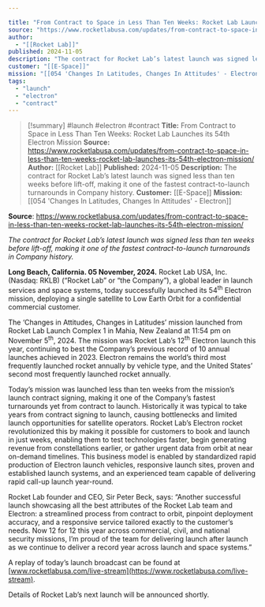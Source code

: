 ```yaml
---

title: "From Contract to Space in Less Than Ten Weeks: Rocket Lab Launches its 54th Electron Mission "
source: "https://www.rocketlabusa.com/updates/from-contract-to-space-in-less-than-ten-weeks-rocket-lab-launches-its-54th-electron-mission/"
author:
  - "[[Rocket Lab]]"
published: 2024-11-05
description: "The contract for Rocket Lab’s latest launch was signed less than ten weeks before lift-off, making it one of the fastest contract-to-launch turnarounds in Company history."
customer: "[[E-Space]]"
mission: "[[054 'Changes In Latitudes, Changes In Attitudes' - Electron]]"
tags:
  - "launch"
  - "electron"
  - "contract"
---
```

>[!summary]
#launch #electron #contract
**Title:** From Contract to Space in Less Than Ten Weeks: Rocket Lab Launches its 54th Electron Mission 
**Source:** https://www.rocketlabusa.com/updates/from-contract-to-space-in-less-than-ten-weeks-rocket-lab-launches-its-54th-electron-mission/
**Author:** [[Rocket Lab]]
**Published:** 2024-11-05
**Description:** The contract for Rocket Lab’s latest launch was signed less than ten weeks before lift-off, making it one of the fastest contract-to-launch turnarounds in Company history.
**Customer:** [[E-Space]]
**Mission:** [[054 'Changes In Latitudes, Changes In Attitudes' - Electron]]

**Source**: https://www.rocketlabusa.com/updates/from-contract-to-space-in-less-than-ten-weeks-rocket-lab-launches-its-54th-electron-mission/

*The contract for Rocket Lab’s latest launch was signed less than ten weeks before lift-off, making it one of the fastest contract-to-launch turnarounds in Company history.*

**Long Beach, California. 05 November, 2024.** Rocket Lab USA, Inc. (Nasdaq: RKLB) (“Rocket Lab” or “the Company”), a global leader in launch services and space systems, today successfully launched its 54<sup>th</sup> Electron mission, deploying a single satellite to Low Earth Orbit for a confidential commercial customer.

The ‘Changes in Attitudes, Changes in Latitudes’ mission launched from Rocket Lab Launch Complex 1 in Mahia, New Zealand at 11:54 pm on November 5<sup>th</sup>, 2024. The mission was Rocket Lab’s 12<sup>th</sup> Electron launch this year, continuing to best the Company’s previous record of 10 annual launches achieved in 2023. Electron remains the world’s third most frequently launched rocket annually by vehicle type, and the United States’ second most frequently launched rocket annually.

Today’s mission was launched less than ten weeks from the mission’s launch contract signing, making it one of the Company’s fastest turnarounds yet from contract to launch. Historically it was typical to take years from contract signing to launch, causing bottlenecks and limited launch opportunities for satellite operators. Rocket Lab’s Electron rocket revolutionized this by making it possible for customers to book and launch in just weeks, enabling them to test technologies faster, begin generating revenue from constellations earlier, or gather urgent data from orbit at near on-demand timelines. This business model is enabled by standardized rapid production of Electron launch vehicles, responsive launch sites, proven and established launch systems, and an experienced team capable of delivering rapid call-up launch year-round.  

Rocket Lab founder and CEO, Sir Peter Beck, says: “Another successful launch showcasing all the best attributes of the Rocket Lab team and Electron: a streamlined process from contract to orbit, pinpoint deployment accuracy, and a responsive service tailored exactly to the customer’s needs. Now 12 for 12 this year across commercial, civil, and national security missions, I’m proud of the team for delivering launch after launch as we continue to deliver a record year across launch and space systems.”

A replay of today’s launch broadcast can be found at [www.rocketlabusa.com/live-stream](https://www.rocketlabusa.com/live-stream).

Details of Rocket Lab’s next launch will be announced shortly.